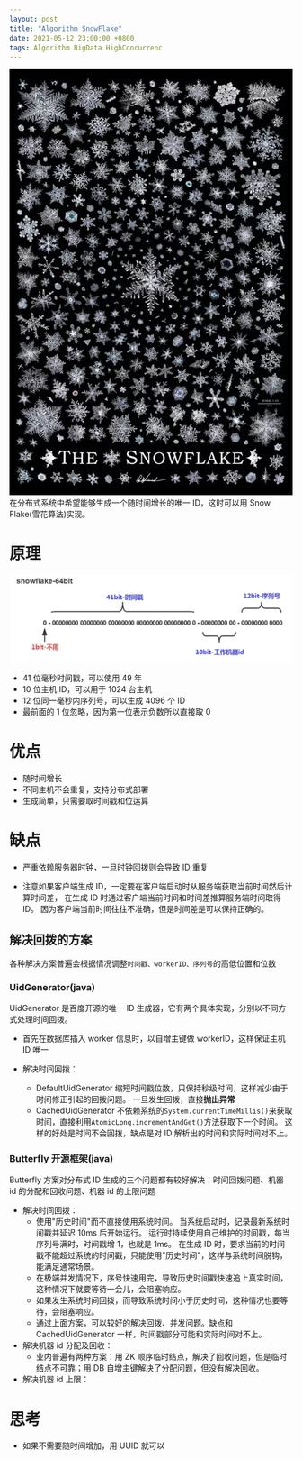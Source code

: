 ```yaml
---
layout: post
title: "Algorithm SnowFlake"
date: 2021-05-12 23:00:00 +0800
tags: Algorithm BigData HighConcurrenc
---
```


![SnowFlake](/assets/images/2021-05-12-Algorithm_SnowFlake_1.jpg)
在分布式系统中希望能够生成一个随时间增长的唯一 ID，这时可以用 Snow Flake(雪花算法)实现。

# 原理

![SnowFlake](/assets/images/2021-05-12-Algorithm_SnowFlake_2.jpg)

- 41 位毫秒时间戳，可以使用 49 年
- 10 位主机 ID，可以用于 1024 台主机
- 12 位同一毫秒内序列号，可以生成 4096 个 ID
- 最前面的 1 位忽略，因为第一位表示负数所以直接取 0

# 优点

- 随时间增长
- 不同主机不会重复，支持分布式部署
- 生成简单，只需要取时间戳和位运算

# 缺点

- 严重依赖服务器时钟，一旦时钟回拨则会导致 ID 重复

- 注意如果客户端生成 ID，一定要在客户端启动时从服务端获取当前时间然后计算时间差，
  在生成 ID 时通过客户端当前时间和时间差推算服务端时间取得 ID。
  因为客户端当前时间往往不准确，但是时间差是可以保持正确的。

## 解决回拨的方案

各种解决方案普遍会根据情况调整`时间戳、workerID、序列号`的高低位置和位数

### UidGenerator(java)

UidGenerator 是百度开源的唯一 ID 生成器，它有两个具体实现，分别以不同方式处理时间回拨。

- 首先在数据库插入 worker 信息时，以自增主键做 workerID，这样保证主机 ID 唯一

- 解决时间回拨：
  - DefaultUidGenerator
    缩短时间戳位数，只保持秒级时间，这样减少由于时间修正引起的回拨问题。
    一旦发生回拨，直接**抛出异常**
  - CachedUidGenerator
    不依赖系统的`System.currentTimeMillis()`来获取时间，直接利用`AtomicLong.incrementAndGet()`方法获取下一个时间。
    这样的好处是时间不会回拨，缺点是对 ID 解析出的时间和实际时间对不上。

### Butterfly 开源框架(java)

Butterfly 方案对分布式 ID 生成的三个问题都有较好解决：时间回拨问题、机器 id 的分配和回收问题、机器 id 的上限问题

- 解决时间回拨：
  - 使用"历史时间"而不直接使用系统时间。
    当系统启动时，记录最新系统时间戳并延迟 10ms 后开始运行。
    运行时持续使用自己维护的时间戳，每当序列号满时，时间戳增 1，也就是 1ms。
    在生成 ID 时，要求当前的时间戳不能超过系统的时间戳，只能使用"历史时间"，这样与系统时间脱钩，能满足通常场景。
  - 在极端并发情况下，序号快速用完，导致历史时间戳快速追上真实时间，这种情况下就要等待一会儿，会阻塞响应。
  - 如果发生系统时间回拨，而导致系统时间小于历史时间，这种情况也要等待，会阻塞响应。
  - 通过上面方案，可以较好的解决回拨、并发问题。缺点和 CachedUidGenerator 一样，时间戳部分可能和实际时间对不上。
- 解决机器 id 分配及回收：
  - 业内普遍有两种方案：用 ZK 顺序临时结点，解决了回收问题，但是临时结点不可靠；用 DB 自增主键解决了分配问题，但没有解决回收。
- 解决机器 id 上限：

# 思考

- 如果不需要随时间增加，用 UUID 就可以
